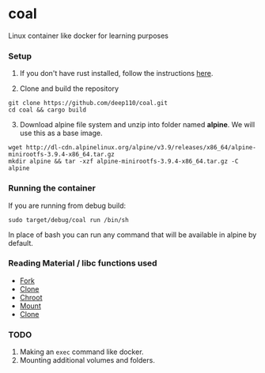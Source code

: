 # coal
Linux container like docker for learning purposes

### Setup

1. If you don't have rust installed, follow the instructions [here](https://www.rust-lang.org/tools/install).

2. Clone and build the repository
```shell
git clone https://github.com/deep110/coal.git
cd coal && cargo build
```

3. Download alpine file system and unzip into folder named **alpine**. We will use this as a base image.
```
wget http://dl-cdn.alpinelinux.org/alpine/v3.9/releases/x86_64/alpine-minirootfs-3.9.4-x86_64.tar.gz
mkdir alpine && tar -xzf alpine-minirootfs-3.9.4-x86_64.tar.gz -C alpine
```

### Running the container
If you are running from debug build:
```
sudo target/debug/coal run /bin/sh
```
In place of bash you can run any command that will be available in alpine by default.

### Reading Material / libc functions used
* [Fork](http://man7.org/linux/man-pages/man2/fork.2.html)
* [Clone](http://man7.org/linux/man-pages/man3/exec.3.html)
* [Chroot](http://man7.org/linux/man-pages/man2/chroot.2.html)
* [Mount](http://man7.org/linux/man-pages/man2/mount.2.html)
* [Clone](http://man7.org/linux/man-pages/man2/clone.2.html)


### TODO
1. Making an `exec` command like docker.
2. Mounting additional volumes and folders.